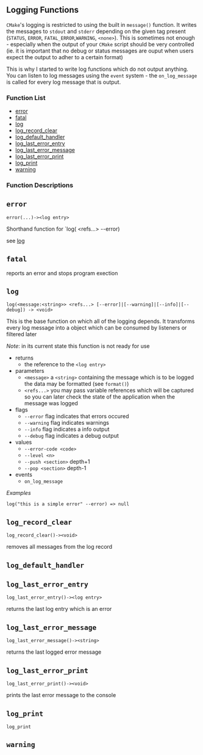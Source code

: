 ## Logging Functions


`CMake`'s logging is restricted to using the built in `message()` function. It writes the messages to `stdout` and `stderr` depending on the given tag present (`STATUS`, `ERROR`, `FATAL_ERROR`,`WARNING`, `<none>`).  This is sometimes not enough - especially when the output of your `CMake` script should be very controlled (ie. it is important that no debug or status messages are ouput when users expect the output to adher to a certain format)

This is why I started to write log functions which do not output anything.  You can listen to log messages using the `event` system - the `on_log_message` is called for every log message that is output.


### Function List


* [error](#error)
* [fatal](#fatal)
* [log](#log)
* [log_record_clear](#log_record_clear)
* [log_default_handler](#log_default_handler)
* [log_last_error_entry](#log_last_error_entry)
* [log_last_error_message](#log_last_error_message)
* [log_last_error_print](#log_last_error_print)
* [log_print](#log_print)
* [warning](#warning)

### Function Descriptions

## <a name="error"></a> `error`

 `error(...)-><log entry>`

 Shorthand function for `log(<message> <refs...> --error)
 
 see [log](#log)





## <a name="fatal"></a> `fatal`

 reports an error and stops program exection 




## <a name="log"></a> `log`

 `log(<message:<string>> <refs...> [--error]|[--warning]|[--info]|[--debug]) -> <void>`

 This is the base function on which all of the logging depends. It transforms
 every log message into a object which can be consumed by listeners or filtered later

 *Note*: in its current state this function is not ready for use

 * returns
   * the reference to the `<log entry>`
 * parameters
   * `<message>` a `<string>` containing the message which is to be logged the data may be formatted (see `format()`)
   * `<refs...>` you may pass variable references which will be captured so you can later check the state of the application when the message was logged
 * flags
   * `--error`    flag indicates that errors occured
   * `--warning`  flag indicates warnings
   * `--info`     flag indicates a info output
   * `--debug`    flag indicates a debug output
 * values
   * `--error-code <code>` 
   * `--level <n>` 
   * `--push <section>` depth+1
   * `--pop <section>`  depth-1
 * events
   * `on_log_message`

 *Examples*
 ```
 log("this is a simple error" --error) => null
 ```




## <a name="log_record_clear"></a> `log_record_clear`

 `log_record_clear()-><void>`
 
 removes all messages from the log record






## <a name="log_default_handler"></a> `log_default_handler`





## <a name="log_last_error_entry"></a> `log_last_error_entry`

 `log_last_error_entry()-><log entry>`

 returns the last log entry which is an error
 




## <a name="log_last_error_message"></a> `log_last_error_message`

 `log_last_error_message()-><string>`

 returns the last logged error message





## <a name="log_last_error_print"></a> `log_last_error_print`

 `log_last_error_print()-><void>`

 prints the last error message to the console  





## <a name="log_print"></a> `log_print`

 `log_print`






## <a name="warning"></a> `warning`








